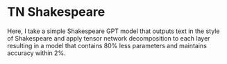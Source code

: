 # TN Shakespeare

Here, I take a simple Shakespeare GPT model that outputs text in the style of Shakespeare and apply tensor network decomposition to each layer resulting in a model that contains 80% less parameters and maintains accuracy within 2%.
